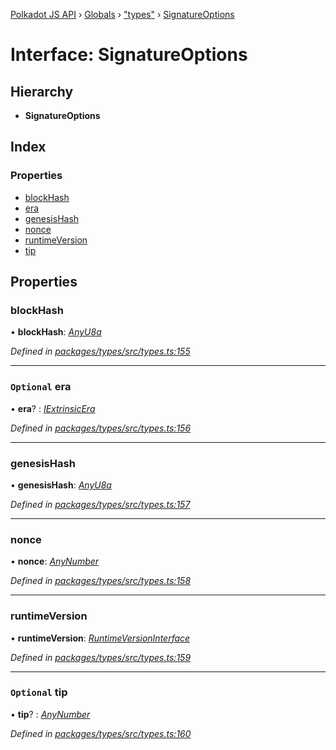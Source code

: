 [Polkadot JS API](../README.md) › [Globals](../globals.md) › ["types"](../modules/_types_.md) › [SignatureOptions](_types_.signatureoptions.md)

# Interface: SignatureOptions

## Hierarchy

* **SignatureOptions**

## Index

### Properties

* [blockHash](_types_.signatureoptions.md#blockhash)
* [era](_types_.signatureoptions.md#optional-era)
* [genesisHash](_types_.signatureoptions.md#genesishash)
* [nonce](_types_.signatureoptions.md#nonce)
* [runtimeVersion](_types_.signatureoptions.md#runtimeversion)
* [tip](_types_.signatureoptions.md#optional-tip)

## Properties

###  blockHash

• **blockHash**: *[AnyU8a](../modules/_types_.md#anyu8a)*

*Defined in [packages/types/src/types.ts:155](https://github.com/polkadot-js/api/blob/906732bcdc/packages/types/src/types.ts#L155)*

___

### `Optional` era

• **era**? : *[IExtrinsicEra](_types_.iextrinsicera.md)*

*Defined in [packages/types/src/types.ts:156](https://github.com/polkadot-js/api/blob/906732bcdc/packages/types/src/types.ts#L156)*

___

###  genesisHash

• **genesisHash**: *[AnyU8a](../modules/_types_.md#anyu8a)*

*Defined in [packages/types/src/types.ts:157](https://github.com/polkadot-js/api/blob/906732bcdc/packages/types/src/types.ts#L157)*

___

###  nonce

• **nonce**: *[AnyNumber](../modules/_types_.md#anynumber)*

*Defined in [packages/types/src/types.ts:158](https://github.com/polkadot-js/api/blob/906732bcdc/packages/types/src/types.ts#L158)*

___

###  runtimeVersion

• **runtimeVersion**: *[RuntimeVersionInterface](_types_.runtimeversioninterface.md)*

*Defined in [packages/types/src/types.ts:159](https://github.com/polkadot-js/api/blob/906732bcdc/packages/types/src/types.ts#L159)*

___

### `Optional` tip

• **tip**? : *[AnyNumber](../modules/_types_.md#anynumber)*

*Defined in [packages/types/src/types.ts:160](https://github.com/polkadot-js/api/blob/906732bcdc/packages/types/src/types.ts#L160)*
